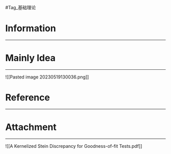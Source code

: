 #Tag_基础理论 
# Information
---


# Mainly Idea
---
![[Pasted image 20230519130036.png]]

# Reference
---


# Attachment
---
![[A Kernelized Stein Discrepancy for Goodness-of-fit Tests.pdf]]